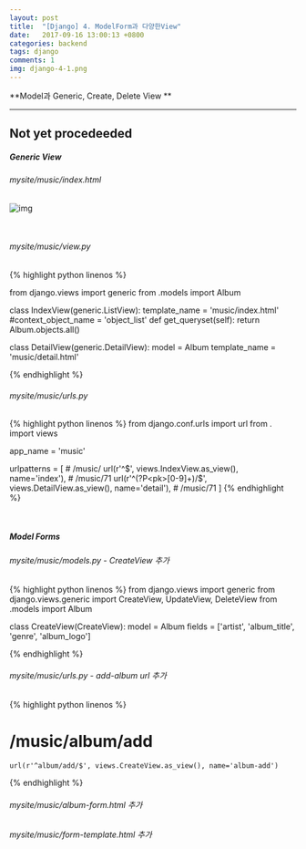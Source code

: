 ```yaml
---
layout: post
title:  "[Django] 4. ModelForm과 다양한View"
date:   2017-09-16 13:00:13 +0800
categories: backend
tags: django
comments: 1
img: django-4-1.png
---
```

**Model과 Generic, Create, Delete View **

---
Not yet procedeeded
---

##### Generic View

###### mysite/music/index.html

![img]({{baseurl}}/assets/res/backend/django-4-1.png)

<br>

###### mysite/music/view.py

{% highlight python linenos %}

from django.views import generic
from .models import Album

class IndexView(generic.ListView):
    template_name = 'music/index.html'
    #context_object_name = 'object_list'
    def get_queryset(self):
        return Album.objects.all()

class DetailView(generic.DetailView):
    model = Album
    template_name = 'music/detail.html'

{% endhighlight %}


###### mysite/music/urls.py

{% highlight python linenos %}
from django.conf.urls import url
from . import views

app_name = 'music'

urlpatterns = [
    # /music/
    url(r'^$', views.IndexView.as_view(), name='index'),
    # /music/71
    url(r'^(?P<pk>[0-9]+)/$', views.DetailView.as_view(), name='detail'),
    # /music/71
]
{% endhighlight %}

<br>

##### Model Forms

###### mysite/music/models.py - CreateView 추가

{% highlight python linenos %}
from django.views import generic
from django.views.generic import CreateView, UpdateView, DeleteView
from .models import Album

class CreateView(CreateView):
    model = Album
    fields = ['artist', 'album_title', 'genre', 'album_logo']

{% endhighlight %}

###### mysite/music/urls.py - add-album url 추가

{% highlight python linenos %}
 # /music/album/add
    url(r'^album/add/$', views.CreateView.as_view(), name='album-add')
{% endhighlight %}


###### mysite/music/album-form.html 추가

###### mysite/music/form-template.html 추가
